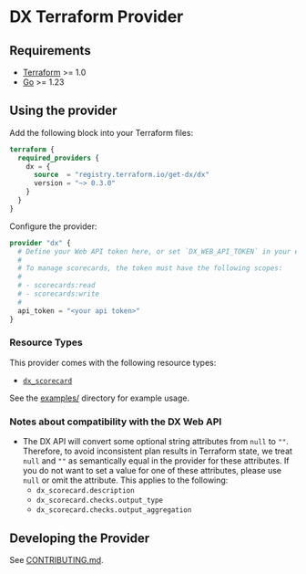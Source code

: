 # DX Terraform Provider

## Requirements

- [Terraform](https://developer.hashicorp.com/terraform/downloads) >= 1.0
- [Go](https://golang.org/doc/install) >= 1.23

## Using the provider

Add the following block into your Terraform files:

```terraform
terraform {
  required_providers {
    dx = {
      source  = "registry.terraform.io/get-dx/dx"
      version = "~> 0.3.0"
    }
  }
}
```

Configure the provider:

```terraform
provider "dx" {
  # Define your Web API token here, or set `DX_WEB_API_TOKEN` in your environment.
  #
  # To manage scorecards, the token must have the following scopes:
  #
  # - scorecards:read
  # - scorecards:write
  #
  api_token = "<your api token>"
}
```

### Resource Types

This provider comes with the following resource types:

- [`dx_scorecard`](docs/resources/scorecard.md)

See the [examples/](examples/) directory for example usage.

### Notes about compatibility with the DX Web API

- The DX API will convert some optional string attributes from `null` to `""`. Therefore, to avoid inconsistent plan results in Terraform state, we treat `null` and `""` as semantically equal in the provider for these attributes. If you do not want to set a value for one of these attributes, please use `null` or omit the attribute. This applies to the following:
  - `dx_scorecard.description`
  - `dx_scorecard.checks.output_type`
  - `dx_scorecard.checks.output_aggregation`

## Developing the Provider

See [CONTRIBUTING.md](./CONTRIBUTING.md).
